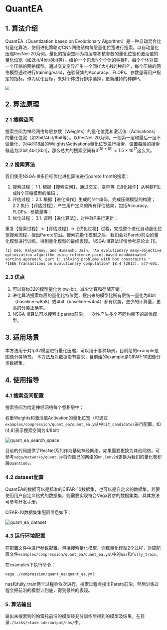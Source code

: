 # QuantEA

## 1. 算法介绍

QuantEA（Quantization based on Evolutionary Algorithm）是一种自动混合比特量化算法，使用进化策略对CNN网络结构每层量化位宽进行搜索。以自动量化压缩ResNet-20为例，量化的搜索空间为每层卷积核参数的量化位宽和激活值的量化位宽（如2bit/4bit/8bit等）。维护一个包含N个个体的种群P，每个个体对应一个压缩的网络模型。通过交叉变异产生一个同样大小N的种群P’，每个压缩的网络模型通过进行training/valid，在验证集的Accuracy、FLOPs、参数量等用户指定的指标，作为优化目标，来对个体进行排序选择，更新维持的种群P。

<img src="../../images/quant_ea.png" style="zoom:80%;" />

## 2. 算法原理

### 2.1 搜索空间

搜索空间为神经网络每层参数（Weights）的量化位宽和激活值（Activations）的量化位宽（如2bit/4bit/8bit等）。以ResNet-20为例，一般第一层和最后一层不做量化，对中间18层的Weights/Activations量化位宽进行搜索，设置每层的搜索候选为[2bit,4bit,8bit]，那么总共的搜索空间有$`3^{(18+18)}=1.5\times 10^{17}`$这么大。

### 2.2 搜索算法

我们使用NSGA-III多目标优化进化算法进行pareto front的搜索：

1. 搜索过程：
   1.1. 根据【搜索空间】，通过交叉、变异等【进化操作】从种群P生成N个压缩模型的编码；
2. 评估过程：
   2.1. 根据【进化操作】生成的N个编码，完成压缩模型的构建；
   2.2 执行【评估过程】，产生用户定义的所有评估结果，包括Accuracy、FLOPs、参数量等；
3. 优化过程：
   3.1. 调用【进化算法】，对种群P进行更新；

重复【搜索过程】->【评估过程】->【优化过程】过程，完成整个进化自动量化位宽搜索流程，搜出Pareto前沿。搜索完量化模型之后，我们会对Pareto前沿的量化模型进行训练，得到量化模型的最终表现。NSGA-III算法详情参考原论文 [1]。

```text
[1] Deb, Kalyanmoy, and Himanshu Jain. "An evolutionary many-objective optimization algorithm using reference-point-based nondominated sorting approach, part I: solving problems with box constraints." *IEEE Transactions on Evolutionary Computation* 18.4 (2013): 577-601.
```

### 2.3 优点

1. 可以将fp32的模型量化为low-bit，减少计算和存储开销；
2. 进化算法搜索每层的量化比特位宽，搜出来的模型比所有层统一量化为8bit（baseline-w8a8）或4bit（baseline-w4a4）都有优势，更少的计算量，更高的分类正确率。
3. NSGA-III算法可以搜索出pareto前沿，一次性产生多个不同约束下的最优模型。

## 3. 适用场景

本方法用于对fp32模型进行量化压缩，可以用于各种场景，目前给的example是图像分类场景。
本方法及对数据没有要求，目前给的example是CIFAR-10图像分类数据集。

## 4. 使用指导

### 4.1 搜索空间配置

搜索空间为给定神经网络每个卷积层中：

权重Weights和激活值Activation的量化位宽（可通过`examples/compression/quant_ea/quant_ea.yml`中`bit_candidates`进行配置，如[4,8]表示搜索空间为4/8bit）

![quant_ea_search_space](../../images/quant_ea_search_space.png)

目前的代码提供了ResNet系列作为基础神经网络，如果需要更换为其他网络，可参考``vega/networks/quant.py``将你自己的网络的`nn.Conv2d`更换为我们的量化卷积层`QuantConv`。

### 4.2 dataset配置

QuantEA的数据可以是标准的CIFAR-10数据集，也可以是自定义的数据集。若要使用用户自定义格式的数据集，则需要实现符合Vega要求的数据集类，具体方法可参考开发手册。

CIFAR-10数据集集配置信息如下：

![quant_ea_dataset](../../images/quant_ea_dataset.png)

### 4.3 运行环境配置

在配置文件中进行参数配置，包括搜索量化模型、训练量化模型2个过程，对应配置文件``examples/compression/quant_ea/quant_ea.yml``中的`nas`和`fully_train`。

在examples下执行命令：

`vega ./compression/quant_ea/quant_ea.yml`

nas和fully_train两个过程会依次进行，搜索过程会搜出Pareto前沿，然后训练过程会把前沿的模型训到底，得到最终的表现。

### 5. 算法输出

输出未搜索到的帕雷托前沿的模型经充分训练后得到的模型及结果，在目录`./tasks/<task id>/output/nas/`中。

